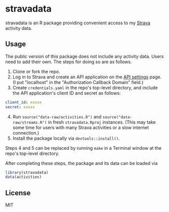 # stravadata

stravadata is an R package providing convenient access to my [Strava](https://www.strava.com/) activity data.

## Usage

The public version of this package does not include any activity data.
Users need to add their own.
The steps for doing so are as follows.

1. Clone or fork the repo.
2. Log in to Strava and create an API application on the [API settings](https://www.strava.com/settings/api) page.
  (I put "localhost" in the "Authorization Callback Domain" field.)
3. Create `credentials.yaml` in the repo's top-level directory, and include the API application's client ID and secret as follows:
  ```yaml
  client_id: xxxxx
  secret: xxxxx
  ```
4. Run `source("data-raw/activities.R")` and `source("data-raw/streams.R")` in fresh `stravadata.Rproj` instances.
  (This may take some time for users with many Strava activities or a slow internet connection.)
5. Install the package locally via `devtools::install()`.

Steps 4 and 5 can be replaced by running `make` in a Terminal window at the repo's top-level directory.

After completing these steps, the package and its data can be loaded via
```r
library(stravadata)
data(activities)
```

## License

MIT
